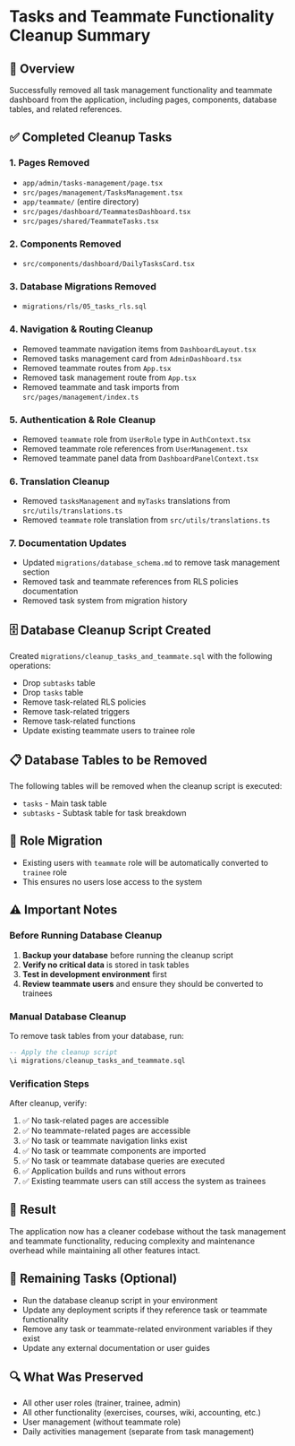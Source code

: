 # Tasks and Teammate Functionality Cleanup Summary

## 🧹 Overview
Successfully removed all task management functionality and teammate dashboard from the application, including pages, components, database tables, and related references.

## ✅ Completed Cleanup Tasks

### 1. **Pages Removed**
- `app/admin/tasks-management/page.tsx`
- `src/pages/management/TasksManagement.tsx`
- `app/teammate/` (entire directory)
- `src/pages/dashboard/TeammatesDashboard.tsx`
- `src/pages/shared/TeammateTasks.tsx`

### 2. **Components Removed**
- `src/components/dashboard/DailyTasksCard.tsx`

### 3. **Database Migrations Removed**
- `migrations/rls/05_tasks_rls.sql`

### 4. **Navigation & Routing Cleanup**
- Removed teammate navigation items from `DashboardLayout.tsx`
- Removed tasks management card from `AdminDashboard.tsx`
- Removed teammate routes from `App.tsx`
- Removed task management route from `App.tsx`
- Removed teammate and task imports from `src/pages/management/index.ts`

### 5. **Authentication & Role Cleanup**
- Removed `teammate` role from `UserRole` type in `AuthContext.tsx`
- Removed teammate role references from `UserManagement.tsx`
- Removed teammate panel data from `DashboardPanelContext.tsx`

### 6. **Translation Cleanup**
- Removed `tasksManagement` and `myTasks` translations from `src/utils/translations.ts`
- Removed `teammate` role translation from `src/utils/translations.ts`

### 7. **Documentation Updates**
- Updated `migrations/database_schema.md` to remove task management section
- Removed task and teammate references from RLS policies documentation
- Removed task system from migration history

## 🗄️ Database Cleanup Script Created
Created `migrations/cleanup_tasks_and_teammate.sql` with the following operations:
- Drop `subtasks` table
- Drop `tasks` table
- Remove task-related RLS policies
- Remove task-related triggers
- Remove task-related functions
- Update existing teammate users to trainee role

## 📋 Database Tables to be Removed
The following tables will be removed when the cleanup script is executed:
- `tasks` - Main task table
- `subtasks` - Subtask table for task breakdown

## 🔄 Role Migration
- Existing users with `teammate` role will be automatically converted to `trainee` role
- This ensures no users lose access to the system

## ⚠️ Important Notes

### Before Running Database Cleanup
1. **Backup your database** before running the cleanup script
2. **Verify no critical data** is stored in task tables
3. **Test in development environment** first
4. **Review teammate users** and ensure they should be converted to trainees

### Manual Database Cleanup
To remove task tables from your database, run:
```sql
-- Apply the cleanup script
\i migrations/cleanup_tasks_and_teammate.sql
```

### Verification Steps
After cleanup, verify:
1. ✅ No task-related pages are accessible
2. ✅ No teammate-related pages are accessible
3. ✅ No task or teammate navigation links exist
4. ✅ No task or teammate components are imported
5. ✅ No task or teammate database queries are executed
6. ✅ Application builds and runs without errors
7. ✅ Existing teammate users can still access the system as trainees

## 🎯 Result
The application now has a cleaner codebase without the task management and teammate functionality, reducing complexity and maintenance overhead while maintaining all other features intact.

## 📝 Remaining Tasks (Optional)
- Run the database cleanup script in your environment
- Update any deployment scripts if they reference task or teammate functionality
- Remove any task or teammate-related environment variables if they exist
- Update any external documentation or user guides

## 🔍 What Was Preserved
- All other user roles (trainer, trainee, admin)
- All other functionality (exercises, courses, wiki, accounting, etc.)
- User management (without teammate role)
- Daily activities management (separate from task management) 